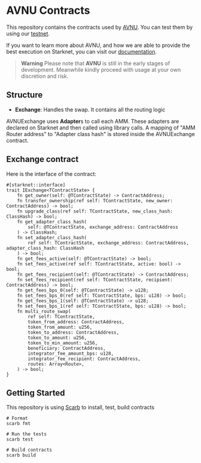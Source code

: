 # AVNU Contracts

This repository contains the contracts used by [AVNU](https://www.avnu.fi/). You can test them by using our [testnet](https://app.avnu.fi/).

If you want to learn more about AVNU, and how we are able to provide the best execution on Starknet, you can visit our [documentation](https://doc.avnu.fi/).


> **Warning**
> Please note that **AVNU** is still in the early stages of development. Meanwhile kindly proceed with usage at your own discretion and risk.

## Structure

- **Exchange**: Handles the swap. It contains all the routing logic

AVNUExchange uses **Adapter**s to call each AMM. 
These adapters are declared on Starknet and then called using library calls.
A mapping of "AMM Router address" to "Adapter class hash" is stored inside the AVNUExchange contract.

## Exchange contract

Here is the interface of the contract: 

```cairo
#[starknet::interface]
trait IExchange<TContractState> {
    fn get_owner(self: @TContractState) -> ContractAddress;
    fn transfer_ownership(ref self: TContractState, new_owner: ContractAddress) -> bool;
    fn upgrade_class(ref self: TContractState, new_class_hash: ClassHash) -> bool;
    fn get_adapter_class_hash(
        self: @TContractState, exchange_address: ContractAddress
    ) -> ClassHash;
    fn set_adapter_class_hash(
        ref self: TContractState, exchange_address: ContractAddress, adapter_class_hash: ClassHash
    ) -> bool;
    fn get_fees_active(self: @TContractState) -> bool;
    fn set_fees_active(ref self: TContractState, active: bool) -> bool;
    fn get_fees_recipient(self: @TContractState) -> ContractAddress;
    fn set_fees_recipient(ref self: TContractState, recipient: ContractAddress) -> bool;
    fn get_fees_bps_0(self: @TContractState) -> u128;
    fn set_fees_bps_0(ref self: TContractState, bps: u128) -> bool;
    fn get_fees_bps_1(self: @TContractState) -> u128;
    fn set_fees_bps_1(ref self: TContractState, bps: u128) -> bool;
    fn multi_route_swap(
        ref self: TContractState,
        token_from_address: ContractAddress,
        token_from_amount: u256,
        token_to_address: ContractAddress,
        token_to_amount: u256,
        token_to_min_amount: u256,
        beneficiary: ContractAddress,
        integrator_fee_amount_bps: u128,
        integrator_fee_recipient: ContractAddress,
        routes: Array<Route>,
    ) -> bool;
}
```

## Getting Started

This repository is using [Scarb](https://docs.swmansion.com/scarb/) to install, test, build contracts

```shell
# Format
scarb fmt

# Run the tests
scarb test

# Build contracts
scarb build
```
